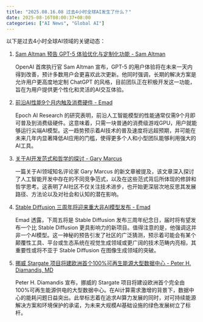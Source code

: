 ```yaml
---
title: "2025.08.16.08 过去4小时全球AI发生了什么？"
date: 2025-08-16T08:00:37+08:00
categories: ["AI News", "Global AI"]
---
```


以下是过去4小时全球AI领域的关键动态：

1.  [Sam Altman 预告 GPT-5 体验优化与定制化功能 - Sam Altman](https://x.com/sama/status/1956483306951938134)

    OpenAI 首席执行官 Sam Altman 宣布，GPT-5 的用户体验将在未来一天内得到改善，预计多数用户会更喜欢此次更新。他同时强调，长期的解决方案是允许用户更高度地定制 ChatGPT 的风格，目前团队正在积极开发这一功能，旨在为用户提供更个性化和灵活的AI交互体验。

2.  [前沿AI性能9个月内触及消费硬件 - Emad](https://x.com/EMostaque/status/1956474086739337473)

    Epoch AI Research 的研究表明，前沿人工智能模型的性能通常仅需9个月即可普及到消费级硬件。这意味着，只需一块普通的消费级游戏GPU，用户就能够运行尖端AI模型。这一趋势预示着AI技术的普及速度将远超预期，并可能在未来几年内显著降低AI应用的门槛，使得更多个人和小型团队能够利用强大的AI工具。

3.  [关于AI开发范式和哲学的探讨 - Gary Marcus](https://x.com/GaryMarcus/status/1956471197069402112)

    一篇关于AI领域知名评论家 Gary Marcus 的新文章被提及，该文章深入探讨了人工智能开发中存在的不同竞争范式，以及在这些范式背后所体现的修辞和哲学思考。这表明了AI社区不仅关注技术进步，也开始更深层次地反思其发展路径、方法论以及对社会和认知的潜在影响。

4.  [Stable Diffusion 三周年将迎来重大非AI模型发布 - Emad](https://x.com/EMostaque/status/1956462370215104902)

    Emad 透露，下周五将是 Stable Diffusion 发布三周年纪念日，届时将有望发布一个比 Stable Diffusion 更具影响力的新项目。值得注意的是，他强调这并非一个AI模型。这一神秘的预告引发了社区的广泛猜测，预示着可能会有某个颠覆性工具、平台或生态系统在视觉生成领域或更广阔的技术范畴内亮相，其重要性或将不亚于 Stable Diffusion 在图像生成领域的突破。

5.  [挪威 Stargate 项目将建欧洲首个100%可再生能源大型数据中心 - Peter H. Diamandis, MD](https://x.com/PeterDiamandis/status/1956446230722064511)

    Peter H. Diamandis 宣布，挪威的 Stargate 项目将建设欧洲首个完全由100%可再生能源供电的大型数据中心。在AI计算需求激增的背景下，数据中心的能耗问题日益突出。此举标志着在追求AI算力发展的同时，对可持续能源解决方案和环境保护的承诺，为未来大规模AI基础设施的绿色发展树立了标杆。